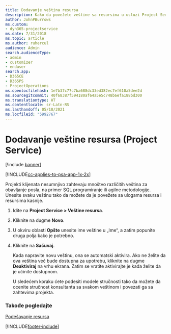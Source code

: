 ```yaml
---
title: Dodavanje veština resursa
description: Kako da povežete veštine sa resursima u usluzi Project Service
author: JohnPBurrows
ms.custom:
- dyn365-projectservice
ms.date: 7/31/2018
ms.topic: article
ms.author: ruhercul
audience: Admin
search.audienceType:
- admin
- customizer
- enduser
search.app:
- D365CE
- D365PS
- ProjectOperations
ms.openlocfilehash: 1e7b37c77c7ba688dc33ed382ec7ef610a5dee2d
ms.sourcegitcommit: 40f68387f594180af64a5e5c748b6efa188bd300
ms.translationtype: HT
ms.contentlocale: sr-Latn-RS
ms.lasthandoff: 05/10/2021
ms.locfileid: "5992767"
---
```

# <a name="add-resource-skills-project-service"></a>Dodavanje veštine resursa (Project Service)

[!include [banner](../includes/psa-now-project-operations.md)]

[!INCLUDE[cc-applies-to-psa-app-1x-2x](../includes/cc-applies-to-psa-app-1x-2x.md)]

Projekti klijenata nesumnjivo zahtevaju mnoštvo različitih veština za obavljanje posla, na primer SQL programiranje ili agilne metodologije. Unesite svaku veštinu tako da možete da je povežete sa ulogama resursa i resursima kasnije.  
  
1. Idite na **Project Service > Veštine resursa**.  
  
2. Kliknite na dugme **Novo**.  
  
3. U okviru oblasti **Opšte** unesite ime veštine u „Ime“, a zatim popunite druga polja kako je potrebno.  
  
4. Kliknite na **Sačuvaj**.  
  
   Kada napravite novu veštinu, ona se automatski aktivira. Ako ne želite da ova veština već bude dostupna za upotrebu, kliknite na dugme **Deaktiviraj** na vrhu ekrana. Zatim se vratite aktivirajte je kada želite da je učinite dostupnom.  
  
   U sledećem koraku ćete podesiti modele stručnosti tako da možete da ocenite stručnost konsultanta sa svakom veštinom i povezati ga sa zahtevima projekta.  
  
### <a name="see-also"></a>Takođe pogledajte  
 [Podešavanje resursa](../psa/set-up-resources.md)


[!INCLUDE[footer-include](../includes/footer-banner.md)]